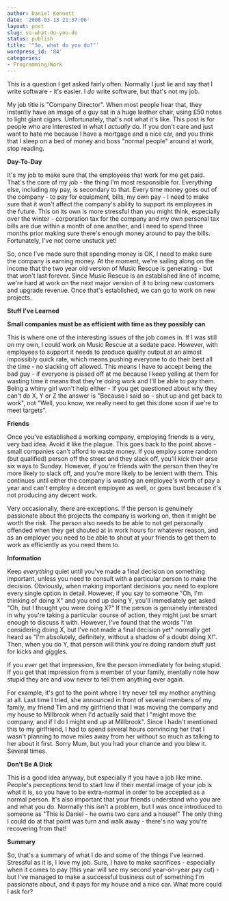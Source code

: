 ```yaml
---
author: Daniel Kennett
date: '2008-03-13 21:37:06'
layout: post
slug: so-what-do-you-do
status: publish
title: '"So, what do you do?"'
wordpress_id: '84'
categories:
- Programming/Work
---
```


This is a question I get asked fairly often. Normally I just lie and say that I write software - it's easier. I <em>do</em> write software, but that's not my job. 

My job title is "Company Director". When most people hear that, they instantly have an image of a guy sat in a huge leather chair, using £50 notes to light giant cigars. Unfortunately, that's not what it's like. This post is for people who are interested in what I <em>actually</em> do. If you don't care and just want to hate me because I have a mortgage and a nice car, and you think that I sleep on a bed of money and boss "normal people" around at work, stop reading.  

<!--more-->

<strong>Day-To-Day</strong>

It's my job to make sure that the employees that work for me get paid. That's the core of my job - the thing I'm most responsible for. Everything else, including <em>my</em> pay, is secondary to that. Every time money goes out of the company - to pay for equipment, bills, my own pay - I need to make sure that it won't affect the company's ability to support its employees in the future. This on its own is more stressful than you might think, especially over the winter - corporation tax for the company and my own personal tax bills are due within a month of one another, and I need to spend three months prior making sure there's enough money around to pay the bills. Fortunately, I've not come unstuck yet! 

So, once I've made sure that spending money is OK, I need to make sure the company is earning money. At the moment, we're sailing along on the income that the two year old version of Music Rescue is generating - but that won't last forever. Since Music Rescue is an established line of income, we're hard at work on the next major version of it to bring new customers and upgrade revenue. Once that's established, we can go to work on new projects. 

<strong>Stuff I've Learned</strong>

<strong>Small companies must be as efficient with time as they possibly can</strong>

This is where one of the interesting issues of the job comes in. If I was still on my own, I could work on Music Rescue at a sedate pace. However, with employees to support it needs to produce quality output at an almost impossibly quick rate, which means pushing everyone to do their best all the time - no slacking off allowed. This means I have to accept being the bad guy - if everyone is pissed off at me because I keep yelling at them for wasting time it means that they're doing work and I'll be able to pay them. Being a whiny girl won't help either - if you get questioned about why they can't do X, Y or Z the answer is "Because I said so - shut up and get back to work", not "Well, you know, we really need to get this done soon if we're to meet targets".  

<strong>Friends</strong>

Once you've established a working company, employing friends is a very, very bad idea. Avoid it like the plague. This goes back to the point above - small companies can't afford to waste money. If you employ some random (but qualified) person off the street and they slack off, you'll kick their arse six ways to Sunday. However, if you're friends with the person then they're more likely to slack off, and you're more likely to be lenient with them. This continues until either the company is wasting an employee's worth of pay a year and can't employ a decent employee as well, or goes bust because it's not producing any decent work. 

Very occasionally, there are exceptions. If the person is genuinely passionate about the projects the company is working on, then it might be worth the risk. The person also needs to be able to not get personally offended when they get shouted at in work hours for whatever reason, and as an employer you need to be able to shout at your friends to get them to work as efficiently as you need them to.

<strong>Information</strong>

Keep <em>everything</em> quiet until you've made a final decision on something important, unless you need to consult with a particular person to make the decision. Obviously, when making important decisions you need to explore every single option in detail. However, if you say to someone "Oh, I'm thinking of doing X" and you end up doing Y, you'll immediately get asked "Oh, but I thought you were doing X?" If the person is genuinely interested in why you're taking a particular course of action, they might just be smart enough to discuss it with. However, I've found that the words "I'm considering doing X, but I've not made a final decision yet" normally get heard as "I'm absolutely, definitely, without a shadow of a doubt doing X!". Then, when you do Y, that person will think you're doing random stuff just for kicks and giggles. 

If you <em>ever</em> get that impression, fire the person immediately for being stupid. If you get that impression from a member of your family, mentally note how stupid they are and vow never to tell them anything ever again. 

For example, it's got to the point where I try never tell my mother anything at all. Last time I tried, she announced in front of several members of my family, my friend Tim and my girlfriend that I was moving the company and my house to Millbrook when I'd actually said that I "might move the company, and if I do I might end up at Millbrook". Since I hadn't mentioned this to my girlfriend, I had to spend several hours convincing her that I wasn't planning to move miles away from her without so much as talking to her about it first. Sorry Mum, but you had your chance and you blew it. Several times. 

<strong>Don't Be A Dick</strong>

This is a good idea anyway, but especially if you have a job like mine. People's perceptions tend to start low if their mental image of your job is what it is, so you have to be extra-normal in order to be accepted as a normal person. It's also important that your friends understand who you are and what you do. Normally this isn't a problem, but I was once introduced to someone as "This is Daniel - he owns two cars and a house!" The only thing I could do at that point was turn and walk away - there's no way you're recovering from that! 

<strong>Summary</strong>

So, that's a summary of what I do and some of the things I've learned. Stressful as it is, I love my job. Sure, I have to make sacrifices - especially when it comes to pay (this year will see my second year-on-year pay cut) - but I've managed to make a successful business out of something I'm passionate about, and it pays for my house and a nice car. What more could I ask for? 